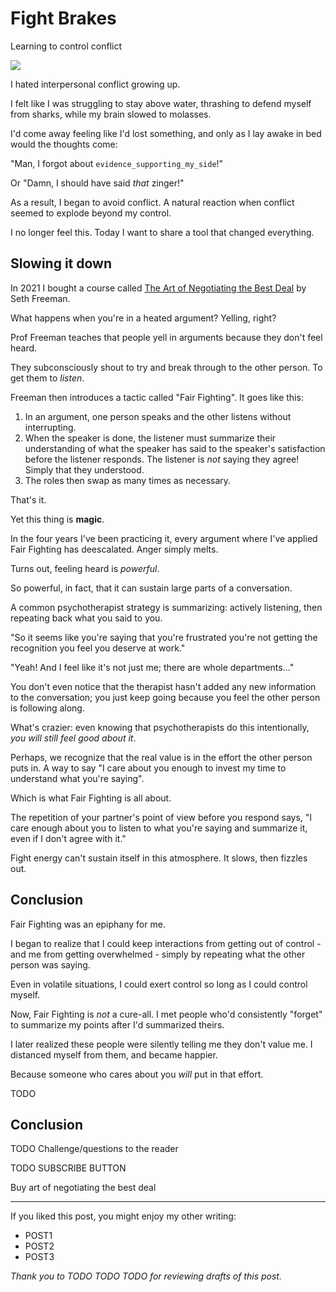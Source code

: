 <!------------------------- REFERENCE LINKS BLOCK ----------------------------------->
[art-of-best-deal]: https://professorfreeman.com/video-course-book/
<!----------------------- END REFERENCE LINKS BLOCK --------------------------------->

Fight Brakes
============
Learning to control conflict

![](./images/image.png)

I hated interpersonal conflict growing up.

I felt like I was struggling to stay above water, thrashing to defend myself from sharks, while my brain slowed to molasses.

I'd come away feeling like I'd lost something, and only as I lay awake in bed would the thoughts come:

"Man, I forgot about `evidence_supporting_my_side`!"

Or "Damn, I should have said _that_ zinger!"

As a result, I began to avoid conflict. A natural reaction when conflict seemed to explode beyond my control.

I no longer feel this. Today I want to share a tool that changed everything.

Slowing it down
---------------
In 2021 I bought a course called [The Art of Negotiating the Best Deal][art-of-best-deal] by Seth Freeman.

What happens when you're in a heated argument? Yelling, right?

Prof Freeman teaches that people yell in arguments because they don't feel heard.

They subconsciously shout to try and break through to the other person. To get them to _listen_.

Freeman then introduces a tactic called "Fair Fighting". It goes like this:

1. In an argument, one person speaks and the other listens without interrupting.
1. When the speaker is done, the listener must summarize their understanding of what the speaker has said to the speaker's satisfaction before the listener responds. The listener is _not_ saying they agree! Simply that they understood.
1. The roles then swap as many times as necessary.

That's it.

Yet this thing is **magic**.

In the four years I've been practicing it, every argument where I've applied Fair Fighting has deescalated. Anger simply melts.

Turns out, feeling heard is _powerful_.

So powerful, in fact, that it can sustain large parts of a conversation.

A common psychotherapist strategy is summarizing: actively listening, then repeating back what you said to you.

"So it seems like you're saying that you're frustrated you're not getting the recognition you feel you deserve at work."

"Yeah! And I feel like it's not just me; there are whole departments..."

You don't even notice that the therapist hasn't added any new information to the conversation; you just keep going because you feel the other person is following along.

What's crazier: even knowing that psychotherapists do this intentionally, _you will still feel good about it_.

Perhaps, we recognize that the real value is in the effort the other person puts in. A way to say "I care about you enough to invest my time to understand what you're saying".

Which is what Fair Fighting is all about.

The repetition of your partner's point of view before you respond says, "I care enough about you to listen to what you're saying and summarize it, even if I don't agree with it."

Fight energy can't sustain itself in this atmosphere. It slows, then fizzles out.

Conclusion
----------
Fair Fighting was an epiphany for me.

I began to realize that I could keep interactions from getting out of control - and me from getting overwhelmed - simply by repeating what the other person was saying.

Even in volatile situations, I could exert control so long as I could control myself.

Now, Fair Fighting is _not_ a cure-all. I met people who'd consistently "forget" to summarize my points after I'd summarized theirs.

I later realized these people were silently telling me they don't value me. I distanced myself from them, and became happier.

Because someone who cares about you _will_ put in that effort.
















TODO

Conclusion
----------
TODO Challenge/questions to the reader

TODO SUBSCRIBE BUTTON

Buy art of negotiating the best deal

-----------

If you liked this post, you might enjoy my other writing:

- POST1
- POST2
- POST3

_Thank you to TODO TODO TODO for reviewing drafts of this post._

<!------------------ IG POST DESCRIPTION --------------------->
<!--
TODO

🐒 Full article at link in bio.
-->
